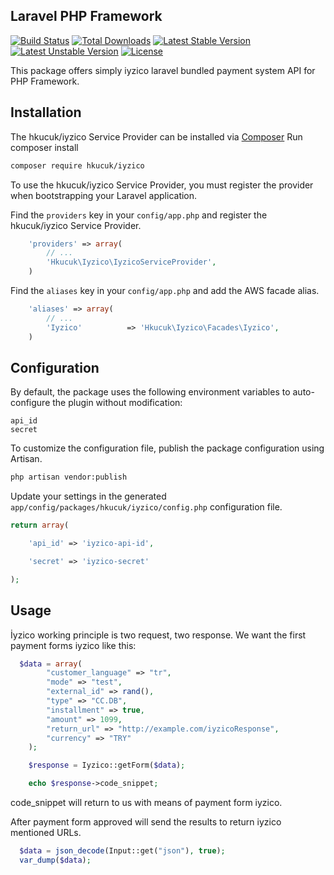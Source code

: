 ## Laravel PHP Framework

[![Build Status](https://travis-ci.org/laravel/framework.svg)](https://travis-ci.org/laravel/framework)
[![Total Downloads](https://poser.pugx.org/laravel/framework/downloads.svg)](https://packagist.org/packages/laravel/framework)
[![Latest Stable Version](https://poser.pugx.org/laravel/framework/v/stable.svg)](https://packagist.org/packages/laravel/framework)
[![Latest Unstable Version](https://poser.pugx.org/laravel/framework/v/unstable.svg)](https://packagist.org/packages/laravel/framework)
[![License](https://poser.pugx.org/laravel/framework/license.svg)](https://packagist.org/packages/laravel/framework)

This package offers simply iyzico laravel bundled payment system API for PHP Framework.

## Installation

The hkucuk/iyzico Service Provider can be installed via [Composer](http://getcomposer.org) Run composer install
```sh
composer require hkucuk/iyzico
```

To use the hkucuk/iyzico Service Provider, you must register the provider when bootstrapping your Laravel application.

Find the `providers` key in your `config/app.php` and register the hkucuk/iyzico Service Provider.

```php
    'providers' => array(
        // ...
        'Hkucuk\Iyzico\IyzicoServiceProvider',
    )
```

Find the `aliases` key in your `config/app.php` and add the AWS facade alias.

```php
    'aliases' => array(
        // ...
        'Iyzico'		  => 'Hkucuk\Iyzico\Facades\Iyzico',
    )
```

## Configuration

By default, the package uses the following environment variables to auto-configure the plugin without modification:
```
api_id
secret
```

To customize the configuration file, publish the package configuration using Artisan.

```sh
php artisan vendor:publish
```

Update your settings in the generated `app/config/packages/hkucuk/iyzico/config.php` configuration file.

```php
return array(

    'api_id' => 'iyzico-api-id',

    'secret' => 'iyzico-secret'

);
```

## Usage

İyzico working principle is two request, two response. We want the first payment forms iyzico like this:

```php
  $data = array(
		"customer_language" => "tr",
		"mode" => "test",
		"external_id" => rand(),
		"type" => "CC.DB",
		"installment" => true,
		"amount" => 1099,
		"return_url" => "http://example.com/iyzicoResponse",
		"currency" => "TRY"
	);

	$response = Iyzico::getForm($data);

	echo $response->code_snippet;
```

code_snippet will return to us with means of payment form iyzico.

After payment form approved will send the results to return iyzico mentioned URLs.

```php
  $data = json_decode(Input::get("json"), true);
  var_dump($data);
```
